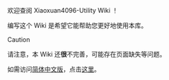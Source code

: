 欢迎查阅 Xiaoxuan4096-Utility Wiki ！

编写这个 Wiki 是希望它能帮助您更好地使用本库。

> [!CAUTION]
> 请注意，本 Wiki 还**很**不完善，可能存在页面缺失等问题。

如需访问[简体中文版](zh-cn/简体中文版-Wiki-导航.md)，点击[这里](zh-cn/简体中文版-Wiki-导航.md)。